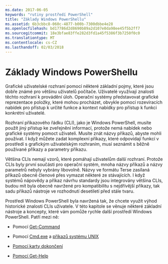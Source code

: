 ```yaml
---
ms.date: 2017-06-05
keywords: "rutiny prostředí PowerShell"
title: "Základy Windows PowerShellu"
ms.assetid: 6b3cbbc8-060c-4877-b00b-7300dbbe4e28
ms.openlocfilehash: bd17786d2d8690b89a2d107e0da98ee45f5b2ff7
ms.sourcegitcommit: 18e3bfae83ffe282d3fd1a45f5386f3b7250f0c0
ms.translationtype: MT
ms.contentlocale: cs-CZ
ms.lasthandoff: 02/03/2018
---
```

# <a name="windows-powershell-basics"></a>Základy Windows PowerShellu
Grafické uživatelské rozhraní pomocí některé základní pojmy, které jsou dobře známé pro většinu uživatelů počítače. Uživatelé využívají znalosti těchto rozhraní k provádění úloh. Operační systémy představovat grafické reprezentace položky, které mohou procházet, obvykle pomocí rozevíracích nabídek pro přístup k určité funkce a kontext nabídky pro přístup k funkci konkrétní uživatelé.

Rozhraní příkazového řádku (CLI), jako je Windows PowerShell, musíte použít jiný přístup ke zveřejnění informací, protože nemá nabídek nebo grafické systémy pomoct uživateli. Musíte znát názvy příkazů, abyste mohli používat. I když můžete zadat komplexní příkazy, které odpovídají funkcí v prostředí s grafickým uživatelským rozhraním, musí seznámit s běžně používané příkazy a parametry příkazu.

Většina CLIs nemají vzorů, které pomáhají uživatelům další rozhraní. Protože CLIs byly první součásti pro operační systém, mnoha názvy příkazů a názvy parametrů nebyly vybrány libovolně. Názvy ve formátu Terse zasílaná příkazů obecně členové přes vymazat některé ze stávajících. I když systémů nápovědy a příkaz návrhu standardy jsou integrovány většina CLIs, budou mít byla obecně navržené pro kompatibilitu s nejdřívější příkazy, tak sadu příkazů nástroje ve rozhodnutí desetiletí před stále tvaru.

Prostředí Windows PowerShell byla navržená tak, že chcete využít výhod historické znalosti CLIs uživatele. V této kapitole se věnuje některé základní nástroje a koncepty, které vám pomůže rychle další prostředí Windows PowerShell. Patří mezi ně:

- Pomocí [Get-Command](/powershell/module/Microsoft.PowerShell.Core/get-command)

- Pomocí [Cmd.exe](/windows-server/administration/windows-commands/cmd) a [příkazů systému UNIX](/windows/wsl/reference)

- [Pomocí karty dokončení](../../core-powershell/console/using-tab-expansion.md)

- [Pomocí Get-Help](./getting-detailed-help-information.md)
